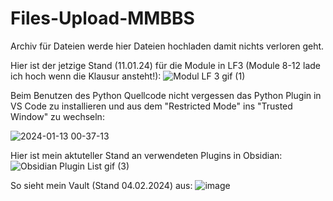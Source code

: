 # Files-Upload-MMBBS
Archiv für Dateien
werde hier Dateien hochladen damit nichts verloren geht.

Hier ist der jetzige Stand (11.01.24) für die Module in LF3 (Module 8-12 lade ich hoch wenn die Klausur ansteht!): 
![Modul LF 3 gif (1)](https://github.com/ReinerBalschun/Files-Upload-MMBBS/assets/152055446/429531d9-4a8d-4c84-ab26-d9f551fb20c4)


Beim Benutzen des Python Quellcode nicht vergessen das Python Plugin in VS Code zu installieren und aus dem "Restricted Mode" ins "Trusted Window" zu wechseln:

![2024-01-13 00-37-13](https://github.com/ReinerBalschun/Files-Upload-MMBBS/assets/152055446/de30f5fc-9531-4a60-bea0-08312b61cd25)


Hier ist mein aktuteller Stand an verwendeten Plugins in Obsidian:
![Obsidian Plugin List gif (3)](https://github.com/ReinerBalschun/Files-Upload-MMBBS/assets/152055446/6b7bdc18-1aed-43d4-acba-a98957b68a0c)

So sieht mein Vault (Stand 04.02.2024) aus:
![image](https://github.com/ReinerBalschun/Files-Upload-MMBBS/assets/152055446/124cdf03-9eac-4835-921f-fbf958b2d5ab)
